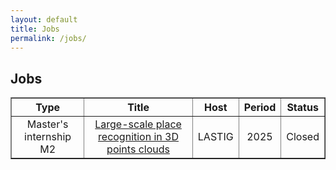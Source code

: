 ```yaml
---
layout: default
title: Jobs
permalink: /jobs/
---
```

<h2> Jobs</h2>

<table width="80%" border="1" cellspacing="2" style="text-align: center; vertical-align: middle;">
<tr>
    <th>Type</th>
    <th>Title</th>
    <th>Host</th>
    <th>Period</th>
    <th>Status</th>
</tr>
<tr>
	<td style="text-align: center; vertical-align: middle;">Master's internship M2</td>
	<td><a href="../docs/sujet_stage_2025-Loc3D-ext-EN.pdf" target=new>Large-scale place recognition in 3D points clouds</a></td>
	<td style="text-align: center; vertical-align: middle;">LASTIG</td>
	<td style="text-align: center; vertical-align: middle;">2025</td>
	<td style="text-align: center; vertical-align: middle;">Closed</td>
</tr>
<table>
